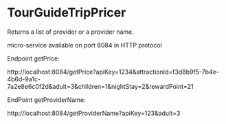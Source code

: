 # TourGuideTripPricer
Returns a list of provider or a provider name.

 micro-service available on port 8084 in HTTP protocol
 
 Endpoint getPrice:
 
 http://localhost:8084/getPrice?apiKey=1234&attractionId=f3d8b9f5-7b4e-4b6d-9a1c-7a2e8e6c0f2d&adult=3&children=1&nightStay=2&rewardPoint=21
 
 EndPoint getProviderName:
 
 http://localhost:8084/getProviderName?apiKey=123&adult=3

 
